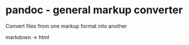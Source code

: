 # pandoc - general markup converter

Convert files from one markup format into another  

markdown -> html
